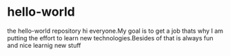 # hello-world
the hello-world repository
hi everyone.My goal is to get a job thats why I am putting the effort to learn new technologies.Besides of that is always fun and nice learnig new stuff
